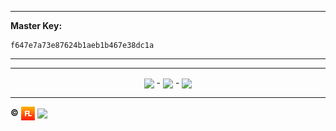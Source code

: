 <!-- ################################### -->
<!-- ################################### -->
<!-- ###########    Intro   ############ -->     
<!-- ################################### -->
<!-- ################################### -->

<hr />

**Master Key:**

    f647e7a73e87624b1aeb1b467e38dc1a

<hr />

----------

<!-- Repo -->
<p align="center">
  <a href="https://www.github.com/richpeck" target="_blank"><img src="https://img.shields.io/github/followers/richpeck.svg?style=social&label=Followers" align="absmiddle" /></a> -
  <a href="https://www.github.com/richpeck/railshosting" target="_blank"><img src="https://img.shields.io/github/forks/richpeck/exception_handler.svg?style=social&label=Fork" align="absmiddle" /></a> -
  <a href="https://www.github.com/richpeck/railshosting" target="_blank"><img src="https://img.shields.io/github/stars/richpeck/exception_handler.svg?style=social&label=Stars" align="absmiddle" /></a>
</p>

----------

**:copyright:** <a href="http://www.fl.co.uk" align="absmiddle" ><img src="./private/readme/fl.jpg" height="22" align="absmiddle" /></a> <a href="http://stackoverflow.com/users/1143732/richard-peck?tab=profile" align="absmiddle" ><img src="https://avatars0.githubusercontent.com/u/1104431" height="22" align="absmiddle" /></a>

<!-- ################################### -->
<!-- ################################### -->
<!-- ############  Links  ############## -->
<!-- ################################### -->
<!-- ################################### -->

<!-- Main -->
[fl]:           https://www.fl.co.uk
[pcfixes]:      https://www.pcfixes.com
[railshosting]: https://www.railshosting.com

<!-- DamageReClaims -->
[damagereclaims]: https://www.damagereclaims.co.uk
[claims]:         https://www.damagereclaims.co.uk/claim
[about]:          https://www.damagereclaims.co.uk/about

<!-- GitHub -->
[issues]: https://github.com/richpeck/railshosting/issues
[releases]: https://github.com/richpeck/railshosting/releases

<!-- ################################### -->
<!-- ################################### -->
<!-- ###########  Images  ############## -->
<!-- ################################### -->
<!-- ################################### -->

<!-- Info -->
[main]: ./private/readme/screens/main.jpg
[pcfixes_screenshot]: ./private/readme/pcfixes.png

<!-- Shields -->
[website]: https://img.shields.io/website-up-down-blue-red/http/shields.io.svg

<!-- ################################### -->
<!-- ################################### -->

